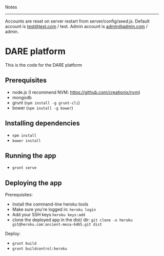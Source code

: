 
Notes
*************

Accounts are reset on server restart from server/config/seed.js. Default account is test@test.com / test. Admin account is admin@admin.com / admin.

DARE platform
=============

This is the code for the DARE platform

Prerequisites
-------------

* node.js (I recommend NVM: https://github.com/creationix/nvm)
* mongodb
* grunt (`npm install -g grunt-cli`)
* bower (`npm install -g bower`)

Installing dependencies
-----------------------

* `npm install`
* `bower install`

Running the app
---------------

* `grunt serve`


Deploying the app
-----------------

Prerequisites:

* Install the command-line heroku tools
* Make sure you're logged in: `heroku login`
* Add your SSH keys `heroku keys:add`
* clone the deployed app in the dist/ dir: `git clone -o heroku git@heroku.com:ancient-mesa-6465.git dist`

Deploy:
* `grunt build`
* `grunt buildcontrol:heroku`
